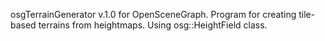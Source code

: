 osgTerrainGenerator v.1.0 for OpenSceneGraph.
Program for creating tile-based terrains from heightmaps. Using osg::HeightField class.
